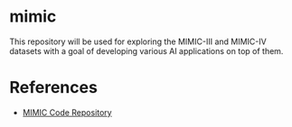 # mimic
This repository will be used for exploring the MIMIC-III and MIMIC-IV datasets with a goal of developing various AI applications on top of them. 

# References
- [MIMIC Code Repository](https://github.com/MIT-LCP/mimic-code/tree/main)
